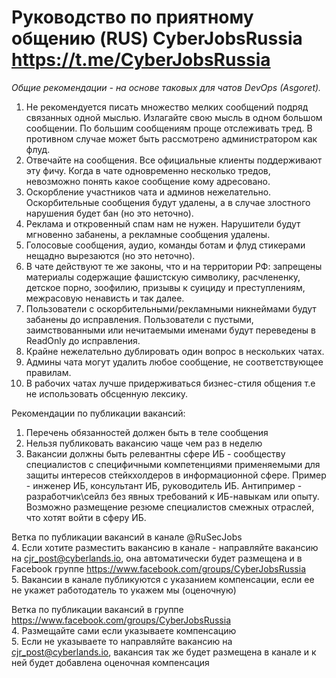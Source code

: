 # Руководство по приятному общению (RUS) CyberJobsRussia https://t.me/CyberJobsRussia

*Общие рекомендации - на основе таковых для чатов DevOps (Asgoret).*
1. Не рекомендуется писать множество мелких сообщений подряд связанных одной мыслью. Излагайте свою мысль в одном большом сообщении. По большим сообщениям проще отслеживать тред.  В противном случае может быть рассмотрено администратором как флуд.
2. Отвечайте на сообщения. Все официальные клиенты поддерживают эту фичу. Когда в чате одновременно несколько тредов, невозможно понять какое сообщение кому адресовано.
3. Оскорбление участников чата и админов нежелательно. Оскорбительные сообщения будут удалены, а в случае злостного нарушения будет бан (но это неточно).
4. Реклама и откровенный спам нам не нужен. Нарушители будут мгновенно забанены, а рекламные сообщения удалены.
5. Голосовые сообщения, аудио, команды ботам и флуд стикерами нещадно вырезаются (но это неточно).
6. В чате действуют те же законы, что и на территории РФ: запрещены материалы содержащие фашистскую символику, расчлененку, детское порно, зоофилию, призывы к суициду и преступлениям, межрасовую ненависть и так далее.
7. Пользователи с оскорбительными/рекламными никнеймами будут забанены до исправления. Пользователи с пустыми, заимствованными или нечитаемыми именами будут переведены в ReadOnly до исправления.
8. Крайне нежелательно дублировать один вопрос в нескольких чатах.
9. Админы чата могут удалить любое сообщение, не соответствующее правилам.
10. В рабочих чатах лучше придерживаться бизнес-стиля общения т.е не использовать обсценную лексику.

Рекомендации по публикации вакансий:
1. Перечень обязанностей должен быть в теле сообщения
2. Нельзя публиковать вакансию чаще чем раз в неделю
3. Вакансии должны быть релевантны сфере ИБ -  сообществу специалистов с специфичными компетенциями применяемыми для защиты интересов стейкхолдеров в информационной сфере.
Пример - инженер ИБ, консультант ИБ, руководитель ИБ. Антипример - разработчик\сейлз без явных требований к ИБ-навыкам или опыту.
Возможно размещение резюме специалистов смежных отраслей, что хотят войти в сферу ИБ.

Ветка по публикации вакансий в канале @RuSecJobs  
4. Если хотите разместить вакансию в канале - направляйте вакансию на cjr_post@cyberlands.io, она автоматически будет размещена и в Facebook группе https://www.facebook.com/groups/CyberJobsRussia  
5. Вакансии в канале публикуются с указанием компенсации, если ее не укажет работодатель то укажем мы (оценочную)  

Ветка по публикации вакансий в группе https://www.facebook.com/groups/CyberJobsRussia  
4. Размещайте сами если указываете компенсацию  
5. Если не указываете то направляйте вакансию на cjr_post@cyberlands.io, вакансия так же будет размещена в канале и к ней будет добавлена оценочная компенсация  
